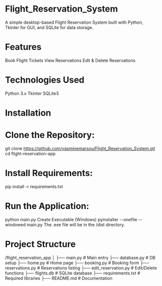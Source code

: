 # Flight_Reservation_System
A simple desktop-based Flight Reservation System built with Python, Tkinter for GUI, and SQLite for data storage.

# Features
Book Flight Tickets
View Reservations
Edit & Delete Reservations
# Technologies Used
Python 3.x
Tkinter
SQLite3
# Installation
# Clone the Repository:
git clone https://github.com/yasminemarsou/Flight_Reservation_System.git
cd flight-reservation-app
# Install Requirements:
pip install -r requirements.txt
# Run the Application:
python main.py
Create Executable (Windows)
pyinstaller --onefile --windowed main.py
The .exe file will be in the /dist directory.

# Project Structure
/flight_reservation_app
│
├── main.py               # Main entry
├── database.py           # DB setup
├── home.py               # Home page
├── booking.py            # Booking form
├── reservations.py       # Reservations listing
├── edit_reservation.py   # Edit/Delete functions
├── flights.db            # SQLite database
├── requirements.txt      # Required libraries
├── README.md             # Documentation
